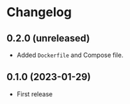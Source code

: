 # Changelog


## 0.2.0 (unreleased)

- Added `Dockerfile` and Compose file.


## 0.1.0 (2023-01-29)

- First release
